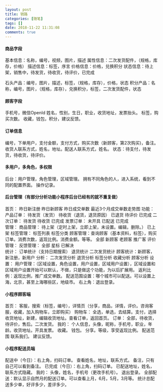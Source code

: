 ```yaml
---
layout: post
title: 销路
categories: [随笔]
tags: []
date: 2018-11-22 11:31:08
comments: true
---
```


#### 商品字段

基本信息：名称，编号，视频，图片，描述
属性信息：二次发货配件，（规格，库存，价格）
描述信息：标签，序言
价格信息：价格，兑换积分
状态信息：待上架，销售中，待发货，待收货，待评价，已完成

石头产品：编号，图片，描述，标签，（规格，库存），价格，状态
积分产品：名称，编号，图片，（规格，库存），兑换积分，标签，二次发货配件，状态

#### 顾客字段

手机号，微信OpenId
姓名，性别，生日，职业，收货地址，发票抬头。
标签，购买次数。
收藏，钱包，积分，建议反馈。

#### 订单信息
编号，下单用户，支付金额，支付方式，购买次数（新顾客，第2次购买)，备注。
收货人联系方式，姓名，地址。配送人联系方式，姓名。
状态：待支付，待发货，待收货，待评价。

#### 多用户，多角色，多权限

后台：用户管理，角色管理，区域管理。
拥有不同角色的人，进入系统，看到不同的配置界面。
操作记录。

#### 后台管理（有部分分析功能小程序后台已经有的就不重复做）
首页：
    昨日新注册 昨日新顾客 昨日成交单数
    最近3个月成交单数走势图
功能：
    产品订单：
      待发货（发货）
      待收货（退货，退货原因）
      已退货
      待评价
      已完成
    二次订单：
        待发货
        待收货
        已完成
    发票订单：
       未开具
       已配送
       已完成    
管理：
    商品管理：
        待上架（定时上架，立即上架，未设置。编辑，删除。）
        已上架
    标签管理：
        标签列表
        标签分类
    顾客管理：查询顾客（基本资料，标签），购买订单。消费次数，返现比例。消费金额。等等。
        全部
        新顾客
        老顾客
        推广客
    评价管理：
    反馈管理：
        全部
        星标
        已解决     
统计：
    订单统计（支持日期搜索）
    退货统计
    二次发货统计
    顾客统计：新顾客，新注册，新用户
分析：
    二次发货分析
    退货分析
    标签分析
    收藏分析
    顾客分析
设置：
    用户管理：（区域设置，角色设置，用户设置，区域用户设置），区域设置和区域用户设置开始可以默认，不做，只是做这个功能，为以后扩展用。
    返利比例：返现比例，推广成交单数。
    配送范围设置：哪个城市可以配送。可以设置上海，北京，甚至上海哪些区，地级市。
右上角：退出登录。
#### 小程序顾客端
首页：
    客服，搜索（标签，编号），详情页（分享，商品，详情，评价。咨询客服，收藏，加入购物车，立即购买）
购物车：
    全选，单选，去结算。支付，选择收货地址，新建，编辑收货地址。查看订单，返回首页。
订单：
    全部，待收货，待评价，售后。二次发货。
我的： 
    个人信息，头像，昵称，手机号，职业，年龄。收货地址。开具发票。
    收藏。
    钱包。
    分享。等级，享受返现比例。
    配送范围
    联系我们。
    建议反馈。

#### 小程序配送员端

配送中（今日）：右上角，扫码订单。  查看姓名，地址，联系方式。  备注，只有自己可以看到备注。
已完成（今日）：右上角，扫码订单。  已配送地址，姓名，联系方式隐藏。
我的： 头像，姓名，手机号（更改手机号）。 退出登录。
    全部配送：默认显示自然月的配送订单。可以查看上月，6月，5月，3月等。
        统计总配送多少单，好评多少，差评多少。
    

